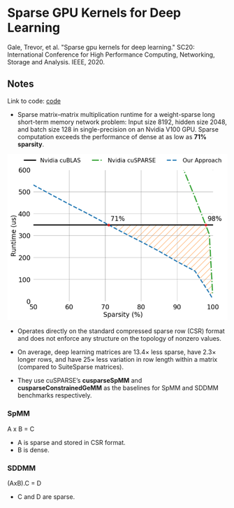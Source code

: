 # Sparse GPU Kernels for Deep Learning

Gale, Trevor, et al. "Sparse gpu kernels for deep learning." SC20: International Conference for High Performance Computing, Networking, Storage and Analysis. IEEE, 2020.

## Notes

Link to code: [code](https://github.com/google-research/sputnik)

* Sparse matrix–matrix multiplication runtime for a weight-sparse long short-term memory network problem: Input size 8192, hidden size 2048, and batch size 128 in single-precision on an Nvidia V100 GPU. Sparse computation exceeds the performance of dense at as low as **71% sparsity**.

![Spmm](./figures/sparse_mm.png)

* Operates directly on the standard compressed sparse row (CSR) format and does not enforce any structure on the topology of nonzero values.
* On average, deep learning matrices are 13.4× less sparse, have 2.3× longer rows, and have 25× less variation in row length within a matrix (compared to SuiteSparse matrices).

* They use cuSPARSE’s **cusparseSpMM** and **cusparseConstrainedGeMM** as the baselines for SpMM and SDDMM benchmarks respectively.

### SpMM

A x B = C

* A is sparse and stored in CSR format.
* B is dense.

### SDDMM

(AxB).C = D

* C and D are sparse.